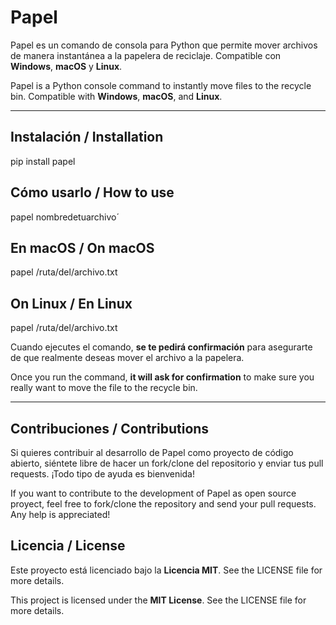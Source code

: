 # Papel

Papel es un comando de consola para Python que permite mover archivos de manera instantánea a la papelera de reciclaje. Compatible con **Windows**, **macOS** y **Linux**.

Papel is a Python console command to instantly move files to the recycle bin. Compatible with **Windows**, **macOS**, and **Linux**.

---

## Instalación / Installation


pip install papel

## Cómo usarlo / How to use


papel nombredetuarchivo´

## En macOS / On macOS

papel /ruta/del/archivo.txt

## On Linux / En Linux

papel /ruta/del/archivo.txt


Cuando ejecutes el comando, **se te pedirá confirmación** para asegurarte de que realmente deseas mover el archivo a la papelera.

Once you run the command, **it will ask for confirmation** to make sure you really want to move the file to the recycle bin.

------
## Contribuciones / Contributions


Si quieres contribuir al desarrollo de Papel como proyecto de código abierto, siéntete libre de hacer un fork/clone del repositorio y enviar tus pull requests. ¡Todo tipo de ayuda es bienvenida!

If you want to contribute to the development of Papel as open source proyect, feel free to fork/clone the repository and send your pull requests. Any help is appreciated!

## Licencia / License

Este proyecto está licenciado bajo la **Licencia MIT**. See the LICENSE file for more details.

This project is licensed under the **MIT License**. See the LICENSE file for more details.
